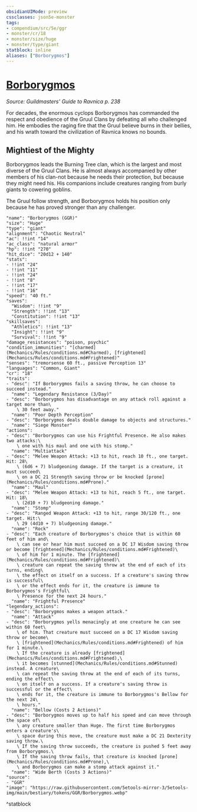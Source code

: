 ```yaml
---
obsidianUIMode: preview
cssclasses: json5e-monster
tags:
- compendium/src/5e/ggr
- monster/cr/18
- monster/size/huge
- monster/type/giant
statblock: inline
aliases: ["Borborygmos"]
---
```

# [Borborygmos](Mechanics\bestiary\npc/borborygmos-ggr.md)
*Source: Guildmasters' Guide to Ravnica p. 238*  

For decades, the enormous cyclops Borborygmos has commanded the respect and obedience of the Gruul Clans by defeating all who challenged him. He embodies the raging fire that the Gruul believe burns in their bellies, and his wrath toward the civilization of Ravnica knows no bounds.

## Mightiest of the Mighty

Borborygmos leads the Burning Tree clan, which is the largest and most diverse of the Gruul Clans. He is almost always accompanied by other members of his clan-not because he needs their protection, but because they might need his. His companions include creatures ranging from burly giants to cowering goblins.

The Gruul follow strength, and Borborygmos holds his position only because he has proved stronger than any challenger.

```statblock
"name": "Borborygmos (GGR)"
"size": "Huge"
"type": "giant"
"alignment": "Chaotic Neutral"
"ac": !!int "14"
"ac_class": "natural armor"
"hp": !!int "270"
"hit_dice": "20d12 + 140"
"stats":
- !!int "24"
- !!int "11"
- !!int "24"
- !!int "8"
- !!int "17"
- !!int "16"
"speed": "40 ft."
"saves":
  "Wisdom": !!int "9"
  "Strength": !!int "13"
  "Constitution": !!int "13"
"skillsaves":
  "Athletics": !!int "13"
  "Insight": !!int "9"
  "Survival": !!int "9"
"damage_resistances": "poison, psychic"
"condition_immunities": "[charmed](Mechanics/Rules/conditions.md#Charmed), [frightened](Mechanics/Rules/conditions.md#Frightened)"
"senses": "tremorsense 60 ft., passive Perception 13"
"languages": "Common, Giant"
"cr": "18"
"traits":
- "desc": "If Borborygmos fails a saving throw, he can choose to succeed instead."
  "name": "Legendary Resistance (3/Day)"
- "desc": "Borborygmos has disadvantage on any attack roll against a target more than\
    \ 30 feet away."
  "name": "Poor Depth Perception"
- "desc": "Borborygmos deals double damage to objects and structures."
  "name": "Siege Monster"
"actions":
- "desc": "Borborygmos can use his Frightful Presence. He also makes two attacks:\
    \ one with his maul and one with his stomp."
  "name": "Multiattack"
- "desc": "Melee Weapon Attack: +13 to hit, reach 10 ft., one target. Hit: 28\
    \ (6d6 + 7) bludgeoning damage. If the target is a creature, it must succeed\
    \ on a DC 21 Strength saving throw or be knocked [prone](Mechanics/Rules/conditions.md#Prone)."
  "name": "Maul"
- "desc": "Melee Weapon Attack: +13 to hit, reach 5 ft., one target. Hit: 18\
    \ (2d10 + 7) bludgeoning damage."
  "name": "Stomp"
- "desc": "Ranged Weapon Attack: +13 to hit, range 30/120 ft., one target. Hit:\
    \ 29 (4d10 + 7) bludgeoning damage."
  "name": "Rock"
- "desc": "Each creature of Borborygmos's choice that is within 60 feet of him and\
    \ can see or hear him must succeed on a DC 17 Wisdom saving throw or become [frightened](Mechanics/Rules/conditions.md#Frightened)\
    \ of him for 1 minute. The [frightened](Mechanics/Rules/conditions.md#Frightened)\
    \ creature can repeat the saving throw at the end of each of its turns, ending\
    \ the effect on itself on a success. If a creature's saving throw is successful\
    \ or the effect ends for it, the creature is immune to Borborygmos's Frightful\
    \ Presence for the next 24 hours."
  "name": "Frightful Presence"
"legendary_actions":
- "desc": "Borborygmos makes a weapon attack."
  "name": "Attack"
- "desc": "Borborygmos yells menacingly at one creature he can see within 60 feet\
    \ of him. That creature must succeed on a DC 17 Wisdom saving throw or become\
    \ [frightened](Mechanics/Rules/conditions.md#Frightened) of him for 1 minute.\
    \ If the creature is already [frightened](Mechanics/Rules/conditions.md#Frightened),\
    \ it becomes [stunned](Mechanics/Rules/conditions.md#Stunned) instead. A creature\
    \ can repeat the saving throw at the end of each of its turns, ending the effect\
    \ on itself on a success. If a creature's saving throw is successful or the effect\
    \ ends for it, the creature is immune to Borborygmos's Bellow for the next 24\
    \ hours."
  "name": "Bellow (Costs 2 Actions)"
- "desc": "Borborygmos moves up to half his speed and can move through the space of\
    \ any creature smaller than Huge. The first time Borborygmos enters a creature's\
    \ space during this move, the creature must make a DC 21 Dexterity saving throw.\
    \ If the saving throw succeeds, the creature is pushed 5 feet away from Borborygmos.\
    \ If the saving throw fails, that creature is knocked [prone](Mechanics/Rules/conditions.md#Prone),\
    \ and Borborygmos can make a stomp attack against it."
  "name": "Wide Berth (Costs 3 Actions)"
"source":
- "GGR"
"image": "https://raw.githubusercontent.com/5etools-mirror-3/5etools-img/main/bestiary/tokens/GGR/Borborygmos.webp"
```
^statblock